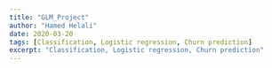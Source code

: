 ```yaml
---
title: "GLM_Project"
author: "Hamed Helali"
date: 2020-03-20
tags: [Classification, Logistic regression, Churn prediction]
excerpt: "Classification, Logistic regression, Churn prediction"
---
```

